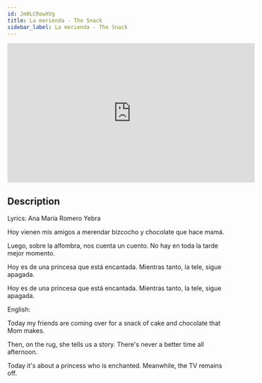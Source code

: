```yaml
---
id: Jm0LCRowXVg
title: La merienda - The Snack
sidebar_label: La merienda - The Snack
---
```


<iframe
  width="560"
  height="315"
  src="https://www.youtube.com/embed/Jm0LCRowXVg"
  title="YouTube video player"
  frameborder="0"
  allow="accelerometer; autoplay; clipboard-write; encrypted-media; gyroscope; picture-in-picture; web-share"
  referrerpolicy="strict-origin-when-cross-origin"
  allowfullscreen
></iframe>

## Description

Lyrics: Ana María Romero Yebra

Hoy vienen mis amigos
a merendar
bizcocho y chocolate
que hace mamá.

Luego, sobre la alfombra,
nos cuenta un cuento.
No hay en toda la tarde
mejor momento.

Hoy es de una princesa
que está encantada.
Mientras tanto, la tele,
sigue apagada.

Hoy es de una princesa
que está encantada.
Mientras tanto, la tele,
sigue apagada.

English:

Today my friends are coming over
for a snack of cake and chocolate
that Mom makes.

Then, on the rug,
she tells us a story.
There's never a better time 
all afternoon.

Today it's about a princess
who is enchanted.
Meanwhile, the TV
remains off.
